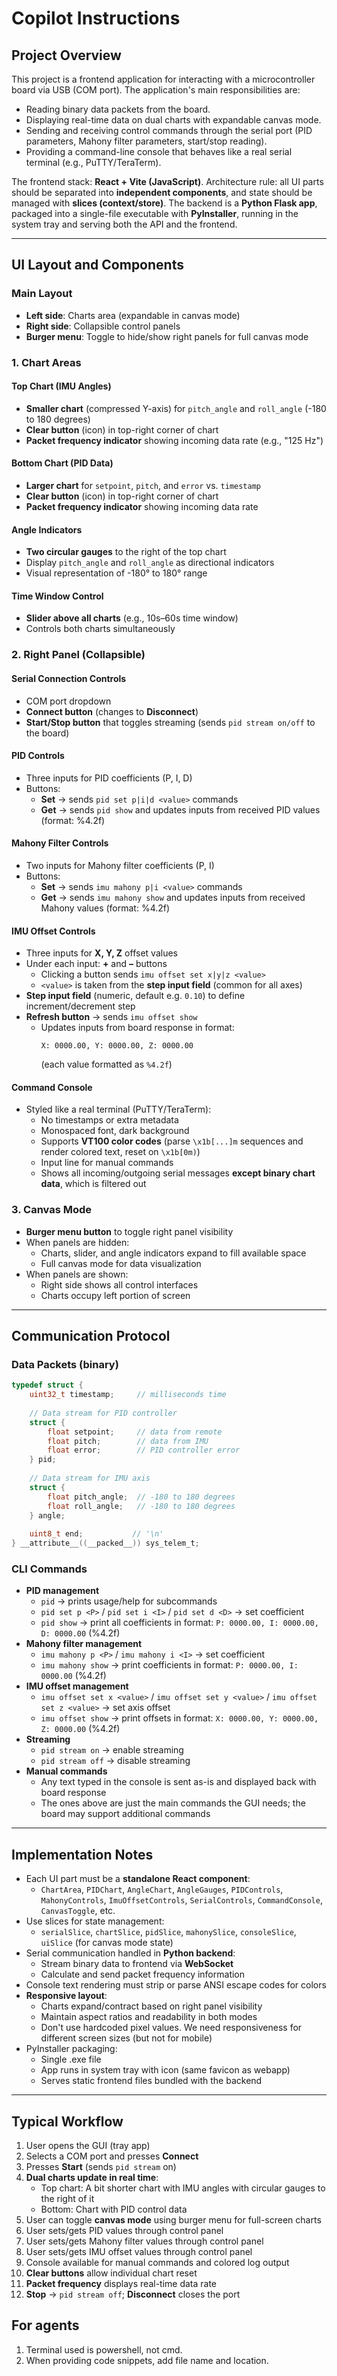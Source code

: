 # Copilot Instructions 

## Project Overview 
This project is a frontend application for interacting with a microcontroller board via USB (COM port). The application's main responsibilities are: 
- Reading binary data packets from the board. 
- Displaying real-time data on dual charts with expandable canvas mode. 
- Sending and receiving control commands through the serial port (PID parameters, Mahony filter parameters, start/stop reading). 
- Providing a command-line console that behaves like a real serial terminal (e.g., PuTTY/TeraTerm). 

The frontend stack: **React + Vite (JavaScript)**. Architecture rule: all UI parts should be separated into **independent components**, and state should be managed with **slices (context/store)**. The backend is a **Python Flask app**, packaged into a single-file executable with **PyInstaller**, running in the system tray and serving both the API and the frontend. 

--- 

## UI Layout and Components 

### Main Layout 
- **Left side**: Charts area (expandable in canvas mode) 
- **Right side**: Collapsible control panels 
- **Burger menu**: Toggle to hide/show right panels for full canvas mode 

### 1. Chart Areas 

#### Top Chart (IMU Angles) 
- **Smaller chart** (compressed Y-axis) for `pitch_angle` and `roll_angle` (-180 to 180 degrees) 
- **Clear button** (icon) in top-right corner of chart 
- **Packet frequency indicator** showing incoming data rate (e.g., "125 Hz") 

#### Bottom Chart (PID Data) 
- **Larger chart** for `setpoint`, `pitch`, and `error` vs. `timestamp` 
- **Clear button** (icon) in top-right corner of chart 
- **Packet frequency indicator** showing incoming data rate 

#### Angle Indicators 
- **Two circular gauges** to the right of the top chart 
- Display `pitch_angle` and `roll_angle` as directional indicators 
- Visual representation of -180° to 180° range 

#### Time Window Control 
- **Slider above all charts** (e.g., 10s–60s time window) 
- Controls both charts simultaneously 

### 2. Right Panel (Collapsible) 

#### Serial Connection Controls 
- COM port dropdown 
- **Connect button** (changes to **Disconnect**) 
- **Start/Stop button** that toggles streaming (sends `pid stream on/off` to the board) 

#### PID Controls 
- Three inputs for PID coefficients (P, I, D) 
- Buttons: 
  - **Set** → sends `pid set p|i|d <value>` commands 
  - **Get** → sends `pid show` and updates inputs from received PID values (format: %4.2f)

#### Mahony Filter Controls 
- Two inputs for Mahony filter coefficients (P, I) 
- Buttons: 
  - **Set** → sends `imu mahony p|i <value>` commands 
  - **Get** → sends `imu mahony show` and updates inputs from received Mahony values (format: %4.2f) 

#### IMU Offset Controls  
- Three inputs for **X, Y, Z** offset values  
- Under each input: **+** and **–** buttons  
  - Clicking a button sends `imu offset set x|y|z <value>`  
  - `<value>` is taken from the **step input field** (common for all axes)  
- **Step input field** (numeric, default e.g. `0.10`) to define increment/decrement step  
- **Refresh button** → sends `imu offset show`  
  - Updates inputs from board response in format:  
    ```
    X: 0000.00, Y: 0000.00, Z: 0000.00
    ```  
    (each value formatted as `%4.2f`)  

#### Command Console 
- Styled like a real terminal (PuTTY/TeraTerm): 
  - No timestamps or extra metadata 
  - Monospaced font, dark background 
  - Supports **VT100 color codes** (parse `\x1b[...]m` sequences and render colored text, reset on `\x1b[0m)`) 
  - Input line for manual commands 
  - Shows all incoming/outgoing serial messages **except binary chart data**, which is filtered out 

### 3. Canvas Mode 
- **Burger menu button** to toggle right panel visibility 
- When panels are hidden: 
  - Charts, slider, and angle indicators expand to fill available space 
  - Full canvas mode for data visualization 
- When panels are shown: 
  - Right side shows all control interfaces 
  - Charts occupy left portion of screen 

--- 

## Communication Protocol 

### Data Packets (binary)

```c
typedef struct {
    uint32_t timestamp;     // milliseconds time
    
    // Data stream for PID controller
    struct {
        float setpoint;     // data from remote
        float pitch;        // data from IMU  
        float error;        // PID controller error
    } pid;
    
    // Data stream for IMU axis
    struct {
        float pitch_angle;  // -180 to 180 degrees
        float roll_angle;   // -180 to 180 degrees  
    } angle;
    
    uint8_t end;           // '\n'
} __attribute__((__packed__)) sys_telem_t;
```

### CLI Commands 
- **PID management** 
  - `pid` → prints usage/help for subcommands 
  - `pid set p <P>` / `pid set i <I>` / `pid set d <D>` → set coefficient 
  - `pid show` → print all coefficients in format: `P: 0000.00, I: 0000.00, D: 0000.00` (%4.2f) 
- **Mahony filter management**
  - `imu mahony p <P>` / `imu mahony i <I>` → set coefficient
  - `imu mahony show` → print coefficients in format: `P: 0000.00, I: 0000.00` (%4.2f) 
- **IMU offset management**  
  - `imu offset set x <value>` / `imu offset set y <value>` / `imu offset set z <value>` → set axis offset  
  - `imu offset show` → print offsets in format: `X: 0000.00, Y: 0000.00, Z: 0000.00` (%4.2f)  
- **Streaming** 
  - `pid stream on` → enable streaming 
  - `pid stream off` → disable streaming 
- **Manual commands** 
  - Any text typed in the console is sent as-is and displayed back with board response 
  - The ones above are just the main commands the GUI needs; the board may support additional commands 

--- 

## Implementation Notes 
- Each UI part must be a **standalone React component**: 
  - `ChartArea`, `PIDChart`, `AngleChart`, `AngleGauges`, `PIDControls`, `MahonyControls`, `ImuOffsetControls`, `SerialControls`, `CommandConsole`, `CanvasToggle`, etc.
- Use slices for state management: 
  - `serialSlice`, `chartSlice`, `pidSlice`, `mahonySlice`, `consoleSlice`, `uiSlice` (for canvas mode state) 
- Serial communication handled in **Python backend**: 
  - Stream binary data to frontend via **WebSocket** 
  - Calculate and send packet frequency information 
- Console text rendering must strip or parse ANSI escape codes for colors 
- **Responsive layout**: 
  - Charts expand/contract based on right panel visibility 
  - Maintain aspect ratios and readability in both modes 
  - Don't use hardcoded pixel values. We need responsiveness for different screen sizes (but not for mobile) 
- PyInstaller packaging: 
  - Single .exe file 
  - App runs in system tray with icon (same favicon as webapp) 
  - Serves static frontend files bundled with the backend 

--- 

## Typical Workflow 
1. User opens the GUI (tray app) 
2. Selects a COM port and presses **Connect** 
3. Presses **Start** (sends `pid stream` on) 
4. **Dual charts update in real time**: 
   - Top chart: A bit shorter chart with IMU angles with circular gauges to the right of it 
   - Bottom: Chart with PID control data 
5. User can toggle **canvas mode** using burger menu for full-screen charts 
6. User sets/gets PID values through control panel 
7. User sets/gets Mahony filter values through control panel
8. User sets/gets IMU offset values through control panel  
9. Console available for manual commands and colored log output 
10. **Clear buttons** allow individual chart reset 
11. **Packet frequency** displays real-time data rate 
12. **Stop** → `pid stream off`; **Disconnect** closes the port 

## For agents 
1. Terminal used is powershell, not cmd. 
2. When providing code snippets, add file name and location.
